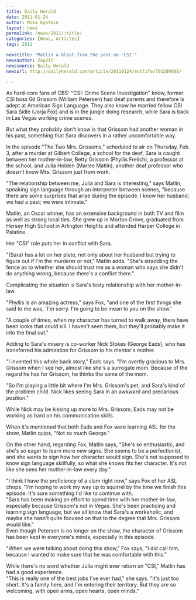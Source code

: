 ```yaml
---
title: Daily Herald
date: 2011-01-24
author: Mika Epstein
layout: news
permalink: /news/2011/:title/
categories: [News, Articles]
tags: 2011

newstitle: "Matlin a blast from the past on 'CSI'"
newsauthor: Zap2It  
newssource: Daily Herald  
newsurl: http://dailyherald.com/article/20110124/entlife/701289988/  

---
```


As hard-core fans of CBS' "CSI: Crime Scene Investigation" know, former CSI boss Gil Grissom (William Petersen) had deaf parents and therefore is adept at American Sign Language. They also know he married fellow CSI Sara Sidle (Jorja Fox) and is in the jungle doing research, while Sara is back in Las Vegas working crime scenes.

But what they probably don't know is that Grissom had another woman in his past, something that Sara discovers in a rather uncomfortable way.

In the episode "The Two Mrs. Grissoms," scheduled to air on Thursday, Feb. 3, after a murder at Gilbert College, a school for the deaf, Sara is caught between her mother-in-law, Betty Grissom (Phyllis Frelich), a professor at the school, and Julia Holden (Marlee Matlin), another deaf professor who doesn't know Mrs. Grissom just from work.

"The relationship between me, Julia and Sara is interesting," says Matlin, speaking sign language through an interpreter between scenes, "because there are some surprises that arise during the episode. I know her husband; we had a past; we were intimate."

Matlin, an Oscar winner, has an extensive background in both TV and film as well as strong local ties. She grew up in Morton Grove, graduated from Hersey High School in Arlington Heights and attended Harper College in Palatine.

Her "CSI" role puts her in conflict with Sara.

"(Sara) has a lot on her plate, not only about her husband but trying to figure out if I'm the murderer or not," Matlin adds. "She's straddling the fence as to whether she should trust me as a woman who says she didn't do anything wrong, because there's a conflict there."

Complicating the situation is Sara's testy relationship with her mother-in-law.

"Phyllis is an amazing actress," says Fox, "and one of the first things she said to me was, 'I'm sorry. I'm going to be mean to you on the show.'

"A couple of times, when my character has turned to walk away, there have been looks that could kill. I haven't seen them, but they'll probably make it into the final cut."

Adding to Sara's misery is co-worker Nick Stokes (George Eads), who has transferred his admiration for Grissom to his mentor's mother.

"I invented this whole back story," Eads says. "I'm overtly gracious to Mrs. Grissom when I see her, almost like she's a surrogate mom. Because of the regard he has for Grissom, he thinks the same of the mom.

"So I'm playing a little bit where I'm Mrs. Grissom's pet, and Sara's kind of the problem child. Nick likes seeing Sara in an awkward and precarious position."

While Nick may be kissing up more to Mrs. Grissom, Eads may not be working as hard on his communication skills.

When it's mentioned that both Eads and Fox were learning ASL for the show, Matlin quips, "Not so much George."

On the other hand, regarding Fox, Matlin says, "She's so enthusiastic, and she's so eager to learn more new signs. She seems to be a perfectionist, and she wants to sign how her character would sign. She's not supposed to know sign language skillfully, so what she knows fits her character. It's not like she sees her mother-in-law every day."

"I think I have the proficiency of a clam right now," says Fox of her ASL chops. "I'm hoping to work my way up to squirrel by the time we finish this episode. It's sure something I'd like to continue with.  
"Sara has been making an effort to spend time with her mother-in-law, especially because Grissom's not in Vegas. She's been practicing and learning sign language, but we all know that Sara's a workaholic, and maybe she hasn't quite focused on that to the degree that Mrs. Grissom would like."  
Even though Petersen is no longer on the show, the character of Grissom has been kept in everyone's minds, especially in this episode.

"When we were talking about doing this show," Fox says, "I did call him, because I wanted to make sure that he was comfortable with this."

While there's no word whether Julia might ever return on "CSI," Matlin has had a good experience.  
"This is really one of the best jobs I've ever had," she says. "It's just too short. It's a family here, and I'm entering their territory. But they are so welcoming, with open arms, open hearts, open minds."  
